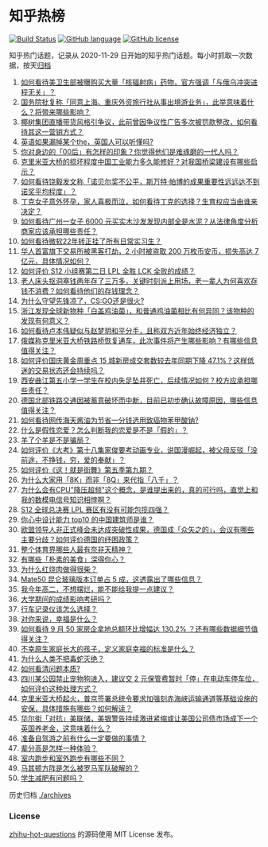 # 知乎热榜
[![Build Status](https://github.com/ToWeLong/zhihu-hot-questions/workflows/CI/badge.svg)](https://github.com/ToWeLong/zhihu-hot-questions/actions)
[![GitHub language](https://img.shields.io/badge/language-golang-orange.svg)](https://golang.org/)
[![GitHub license](https://img.shields.io/github/license/ToWeLong/zhihu-hot-questions)](https://github.com/ToWeLong/zhihu-hot-questions/blob/main/LICENSE)

知乎热门话题，记录从 2020-11-29 日开始的知乎热门话题。每小时抓取一次数据，按天[归档](./archives)

<!-- BEGIN -->

1. [如何看待美卫生部被曝购买大量「核辐射病」药物，官方强调「与俄乌冲突进程无关」？](https://www.zhihu.com/question/558275816)
1. [国务院批复称「同意上海、重庆外资旅行社从事出境游业务」，此举意味着什么？将带来哪些影响？](https://www.zhihu.com/question/558284328)
1. [椰树集团直播带货风格引争议，此前曾因争议性广告多次被罚款整改，如何看待其这一营销方式？](https://www.zhihu.com/question/558206344)
1. [英语如果漏掉某个the，英国人可以听懂吗?](https://www.zhihu.com/question/558208318)
1. [你对身边的「00后」有怎样的印象？你觉得他们是难琢磨的一代人吗？](https://www.zhihu.com/question/538210033)
1. [克里米亚大桥的损坏程度中国工业能力多久能修好？对我国桥梁建设有哪些启示？](https://www.zhihu.com/question/558277344)
1. [如何看待饶毅发文称「诺贝尔奖不公平，斯万特·帕博的成果重要性远远达不到诺奖平均程度」？](https://www.zhihu.com/question/558216402)
1. [丁克女子意外怀孕，家人喜极而泣，如何看待丁克的选择？生育权应当由谁来决定？](https://www.zhihu.com/question/557394599)
1. [如何看待广州一女子 6000 元买实木沙发发现内部全是水泥？从法律角度分析商家应该承担哪些责任？](https://www.zhihu.com/question/558158780)
1. [如何看待微软22年转正挂了所有日常实习生？](https://www.zhihu.com/question/557506449)
1. [华人首富旗下交易所被黑客打劫，2 小时被盗取 200 万枚币安币，损失高达 7 亿元，具体情况如何？](https://www.zhihu.com/question/558163460)
1. [如何评价 S12 小组赛第二日 LPL 全胜 LCK 全败的成绩？](https://www.zhihu.com/question/558290533)
1. [老人床头抠洞塞钱两年存了三万多，关键时刻派上用场，老一辈人为何喜欢存钱不消费？如何看待他们的存钱理念？](https://www.zhihu.com/question/557370859)
1. [为什么守望先锋凉了，CS:GO还是很火?](https://www.zhihu.com/question/533039984)
1. [浙江发现全球新物种「白盖鸡油菌」，和普通鸡油菌相比有何异同？该物种的发现有何意义？](https://www.zhihu.com/question/558198655)
1. [如何看待卢本伟疑似与赵梦玥和平分手，且称双方近年始终经济独立？](https://www.zhihu.com/question/558204727)
1. [俄媒称克里米亚大桥铁路桥恢复通车，此次事件将产生哪些影响？有哪些信息值得关注？](https://www.zhihu.com/question/558285478)
1. [如何评价国庆黄金周重点 15 城新房成交套数较去年同期下降 47.1%？这样低迷的交易状态还会持续吗？](https://www.zhihu.com/question/558275294)
1. [西安曲江第五小学一学生在校内失足坠井死亡，后续情况如何？校方应承担哪些责任？](https://www.zhihu.com/question/558318272)
1. [德国北部铁路交通因被蓄意破坏而中断，目前已初步确认故障原因，哪些信息值得关注？](https://www.zhihu.com/question/558259806)
1. [如何看待网传海天酱油为节省一分钱选用致癌物苯甲酸钠?](https://www.zhihu.com/question/557967998)
1. [什么是假性恋爱？怎么判断我的恋爱是不是「假的」？](https://www.zhihu.com/question/558307560)
1. [羊了个羊是不是骗局？](https://www.zhihu.com/question/553632083)
1. [如何评价《大考》第十八集家俊要考动画专业，说国漫崛起，被父母反驳「没前途，不挣钱，穷，爱的奉献」？](https://www.zhihu.com/question/558300010)
1. [如何评价《这！就是街舞》第五季第九期？](https://www.zhihu.com/question/558231351)
1. [为什么大家用「8K」而非「8Q」来代指「八千」？](https://www.zhihu.com/question/557838170)
1. [为什么会有CPU"降压超频"这个概念，是谁提出来的，真的可行吗，直觉上和我的数模电信号知识相悖啊？](https://www.zhihu.com/question/546466209)
1. [S12 全球总决赛 LPL 赛区有没有可能包揽四强？](https://www.zhihu.com/question/554341911)
1. [你心中设计能力 top10 的中国建筑师是谁？](https://www.zhihu.com/question/268838555)
1. [欧盟领导人非正式峰会未达成突破性成果，德国成「众矢之的」，会议有哪些主要分歧？如何评价德国的纾困政策？](https://www.zhihu.com/question/558182713)
1. [整个体育界哪些人最有奈非天精神？](https://www.zhihu.com/question/558248342)
1. [有哪些「朴素的美食」深得你心？](https://www.zhihu.com/question/558235493)
1. [为什么红烧肉做得很柴？](https://www.zhihu.com/question/555625382)
1. [Mate50 昆仑玻璃版本订单占 5 成，这透露出了哪些信息？](https://www.zhihu.com/question/553843511)
1. [我今年高二，不想摆烂，能不能给我提一点建议？](https://www.zhihu.com/question/558241438)
1. [大学期间的成绩影响考研吗？](https://www.zhihu.com/question/504209341)
1. [行车记录仪该怎么选择？](https://www.zhihu.com/question/443600302)
1. [对你来说，幸福是什么？](https://www.zhihu.com/question/557834614)
1. [如何看待 9 月 50 家房企拿地总额环比增幅达 130.2% ？还有哪些数据细节值得关注？](https://www.zhihu.com/question/558281219)
1. [不幸原生家庭长大的孩子，定义家庭幸福的标准是什么？](https://www.zhihu.com/question/555894001)
1. [为什么人类不把毒蛇灭绝？](https://www.zhihu.com/question/553487079)
1. [如何看清问题本质?](https://www.zhihu.com/question/541879125)
1. [四川某公园禁止宠物狗进入，建议交 2 元保管费暂时「停」在电动车停车位，如何评价这种处理方式？](https://www.zhihu.com/question/557529402)
1. [克里米亚大桥起火，普京签署总统令要求加强刻赤海峡运输通道等基础设施的安保，具体措施有哪些？如何解读？](https://www.zhihu.com/question/558272912)
1. [华尔街「对抗」美联储，美银警告持续激进紧缩或让美国公司债市场成下一个英国养老金，这意味着什么？](https://www.zhihu.com/question/558179881)
1. [准备自驾游之前有什么一定要做的事情？](https://www.zhihu.com/question/557119354)
1. [辈分高是怎样一种体验？](https://www.zhihu.com/question/27725719)
1. [室内跑步和室外跑步有哪些不同？](https://www.zhihu.com/question/556344813)
1. [马其顿方阵是怎么被罗马军队破解的？](https://www.zhihu.com/question/542830102)
1. [学生减肥有问题吗？](https://www.zhihu.com/question/558276746)

<!-- END -->

历史归档 [./archives](./archives)


### License
[zhihu-hot-questions](https://github.com/towelong/zhihu-hot-questions) 的源码使用 MIT License 发布。